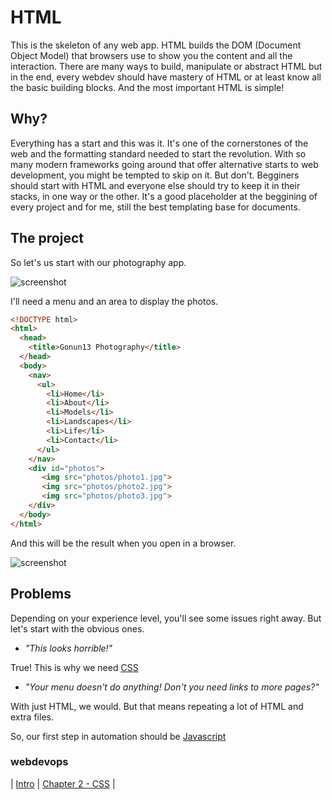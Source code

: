 # HTML

This is the skeleton of any web app. HTML builds the DOM (Document Object Model) that browsers use to show you the content and all the interaction. There are many ways to build, manipulate or abstract HTML but in the end, every webdev should have mastery of HTML or at least know all the basic building blocks. And the most important HTML is simple!

## Why?
Everything has a start and this was it. It's one of the cornerstones of the web and the formatting standard needed to start the revolution. With so many modern frameworks going around that offer alternative starts to web development, you might be tempted to skip on it. But don't. Begginers should start with HTML and everyone else should try to keep it in their stacks, in one way or the other.  It's a good placeholder at the beggining of every project and for me, still the best templating base for documents.

## The project

So let's us start with our photography app.

![screenshot](http://gonun13.com/github/shot_c1_2.jpg)

I'll need a menu and an area to display the photos.
```html
<!DOCTYPE html>
<html>
  <head>
    <title>Gonun13 Photography</title>
  </head>
  <body>
    <nav>
      <ul>
        <li>Home</li>
        <li>About</li>
        <li>Models</li>
        <li>Landscapes</li>
        <li>Life</li>
        <li>Contact</li>
      </ul>
    </nav>
    <div id="photos">
       <img src="photos/photo1.jpg">
       <img src="photos/photo2.jpg">
       <img src="photos/photo3.jpg">
    </div>
  </body>
</html>
```
And this will be the result when you open in a browser.

![screenshot](http://gonun13.com/github/shot_c1_1.jpg)
## Problems
Depending on your experience level, you'll see some issues right away. But let's start with the obvious ones.
- *"This looks horrible!"*

True! This is why we need [CSS](chapter2.md)
- *"Your menu doesn't do anything! Don't you need links to more pages?"*

With just HTML, we would. But that means repeating a lot of HTML and extra files.

So, our first step in automation should be [Javascript](chapter4.md)
### webdevops
| [Intro](../README.md) | [Chapter 2 - CSS](chapter2.md) |
